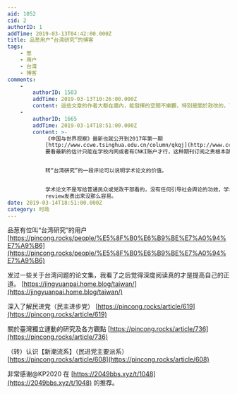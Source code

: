```yaml
---
aid: 1052
cid: 2
authorID: 1
addTime: 2019-03-13T04:42:00.000Z
title: 品葱用户“台湾研究”的博客
tags:
    - 葱
    - 用户
    - 台湾
    - 博客
comments:
    -
        authorID: 1503
        addTime: 2019-03-13T10:26:00.000Z
        content: 這些文章的作者大都在牆內，能發揮的空間不樂觀，特別是關於政改的，可以用餘熱來形容。
    -
        authorID: 1665
        addTime: 2019-03-14T18:51:00.000Z
        content: >-
            《中国与世界观察》最新也就公开到2017年第一期
            [http://www.ccwe.tsinghua.edu.cn/column/qkqj](http://www.ccwe.tsinghua.edu.cn/column/qkqj)
            要看最新的估计只能在学校内网或者有CNKI账户才行，这种期刊订阅之贵根本就没打算让普通机构购买。


            转“台湾研究”的一段评论可以说明学术论文的价值。


            学术论文不是写给普通民众或党政干部看的，没有任何引导社会舆论的功效，学术期刊价格奇贵且需要受过相应的学术训练才能看懂，通常一篇学术论文的下载量不过100，如果有几千上万一般来说就是影响深远的重量级论文了。在大陆的高校和研究所，一个博士生读3-5年如果能够在《台湾研究》这样的国家级核心期刊上发表两篇文章差不多就可以拿到博士学位了，普通一点的高校一个副教授能够在国家级核心期刊发一篇文章就可以转正教授了，一个教授如果在这种期刊发表过7、8篇差不多就可以当系主任了。这么大的利益相关那么多人要毕业升职，要在核心期刊上通过同行评议peer
            review发表出来没那么容易。
date: 2019-03-14T18:51:00.000Z
category: 时政
---
```


品葱有位叫“台湾研究”的用户 [https://pincong.rocks/people/%E5%8F%B0%E6%B9%BE%E7%A0%94%E7%A9%B6](https://pincong.rocks/people/%E5%8F%B0%E6%B9%BE%E7%A0%94%E7%A9%B6)

发过一些关于台湾问题的论文集，我看了之后觉得深度阅读真的才是提高自己的正道。 [https://jingyuanpai.home.blog/taiwan/](https://jingyuanpai.home.blog/taiwan/)

深入了解民进党（民主进步党） [https://pincong.rocks/article/619](https://pincong.rocks/article/619)

關於臺灣獨立運動的研究及各方觀點 [https://pincong.rocks/article/736](https://pincong.rocks/article/736)

（转）认识【新潮流系】（民进党主要派系） [https://pincong.rocks/article/608](https://pincong.rocks/article/608)

非常感谢@KP2020 在 [https://2049bbs.xyz/t/1048](https://2049bbs.xyz/t/1048) 的推荐。
